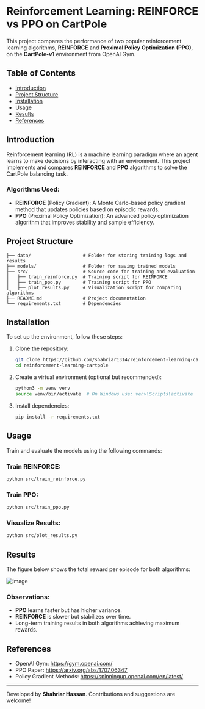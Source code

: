 # Reinforcement Learning: REINFORCE vs PPO on CartPole

This project compares the performance of two popular reinforcement learning algorithms, **REINFORCE** and **Proximal Policy Optimization (PPO)**, on the **CartPole-v1** environment from OpenAI Gym.

## Table of Contents
- [Introduction](#introduction)
- [Project Structure](#project-structure)
- [Installation](#installation)
- [Usage](#usage)
- [Results](#results)
- [References](#references)

## Introduction
Reinforcement learning (RL) is a machine learning paradigm where an agent learns to make decisions by interacting with an environment. This project implements and compares **REINFORCE** and **PPO** algorithms to solve the CartPole balancing task.

### Algorithms Used:
- **REINFORCE** (Policy Gradient): A Monte Carlo-based policy gradient method that updates policies based on episodic rewards.
- **PPO** (Proximal Policy Optimization): An advanced policy optimization algorithm that improves stability and sample efficiency.

## Project Structure
```
├── data/                   # Folder for storing training logs and results
├── models/                 # Folder for saving trained models
├── src/                    # Source code for training and evaluation
│   ├── train_reinforce.py  # Training script for REINFORCE
│   ├── train_ppo.py        # Training script for PPO
│   ├── plot_results.py     # Visualization script for comparing algorithms
├── README.md               # Project documentation
└── requirements.txt        # Dependencies
```

## Installation
To set up the environment, follow these steps:

1. Clone the repository:
   ```bash
   git clone https://github.com/shahriar1314/reinforcement-learning-cartpole.git
   cd reinforcement-learning-cartpole
   ```

2. Create a virtual environment (optional but recommended):
   ```bash
   python3 -m venv venv
   source venv/bin/activate  # On Windows use: venv\Scripts\activate
   ```

3. Install dependencies:
   ```bash
   pip install -r requirements.txt
   ```

## Usage
Train and evaluate the models using the following commands:

### Train REINFORCE:
```bash
python src/train_reinforce.py
```

### Train PPO:
```bash
python src/train_ppo.py
```

### Visualize Results:
```bash
python src/plot_results.py
```

## Results
The figure below shows the total reward per episode for both algorithms:

![image](https://github.com/user-attachments/assets/ed46fd6d-55aa-4f88-ae71-f551aaaddafd)


### Observations:
- **PPO** learns faster but has higher variance.
- **REINFORCE** is slower but stabilizes over time.
- Long-term training results in both algorithms achieving maximum rewards.

## References
- OpenAI Gym: https://gym.openai.com/
- PPO Paper: https://arxiv.org/abs/1707.06347
- Policy Gradient Methods: https://spinningup.openai.com/en/latest/

---
Developed by **Shahriar Hassan**. Contributions and suggestions are welcome!


